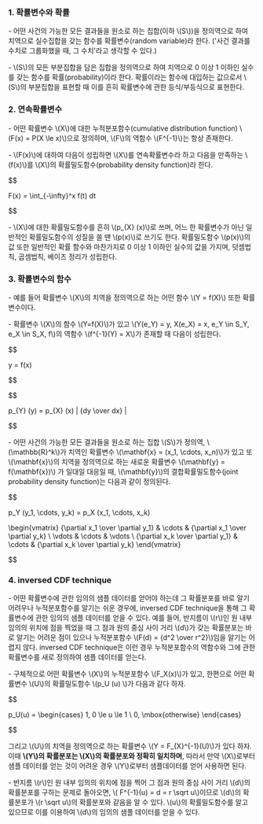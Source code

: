 ### 1. 확률변수와 확률

\- 어떤 사건의 가능한 모든 결과들을 원소로 하는 집합(이하 \\(S\\))을 정의역으로 하여 치역으로 실수집합을 갖는 함수를 확률변수(random variable)라 한다. ('사건 결과를 수치로 그룹화했을 때, 그 수치'라고 생각할 수 있다.)

\- \\(S\\)의 모든 부분집합을 담은 집합을 정의역으로 하여 치역으로 0 이상 1 이하인 실수를 갖는 함수를 확률(probability)이라 한다. 확률이라는 함수에 대입하는 값으로서 \\(S\\)의 부분집합을 표현할 때 이를 흔히 확률변수에 관한 등식/부등식으로 표현한다.

### 2. 연속확률변수

\- 어떤 확률변수 \\(X\\)에 대한 누적분포함수(cumulative distribution function) \\(F(x) = P(X \le x)\\)으로 정의하며, \\(F\\)의 역함수 \\(F^{-1}\\)는 항상 존재한다.

\- \\(F(x)\\)에 대하여 다음이 성립하면 \\(X\\)를 연속확률변수라 하고 다음을 만족하는 \\(f(x)\\)를 \\(X\\)의 확률밀도함수(probability density function)라 한다.

$$

F(x) = \int_{-\infty}^x f(t) dt

$$

\- \\(X\\)에 대한 확률밀도함수를 흔히 \\(p_{X} (x)\\)로 쓰며, 어느 한 확률변수가 아닌 일반적인 확률밀도함수의 성질을 쓸 땐 \\(p(x)\\)로 쓰기도 한다. 확률밀도함수 \\(p(x)\\)의 값 또한 일반적인 확률 함수와 마찬가지로 0 이상 1 이하인 실수의 값을 가지며, 덧셈법칙, 곱셈법칙, 베이즈 정리가 성립한다.


### 3. 확률변수의 함수

\- 예를 들어 확률변수 \\(X\\)의 치역을 정의역으로 하는 어떤 함수 \\(Y = f(X)\\) 또한 확률변수이다.

\- 확률변수 \\(X\\)의 함수 \\(Y=f(X)\\)가 있고 \\(Y(e_Y) = y, X(e_X) = x, e_Y \in S_Y, e_X \in S_X, f\\)의 역함수 \\(f^{-1}(Y) = X\\)가 존재할 때 다음이 성립한다.

$$

y = f(x)

$$

$$

p_{Y} (y) = p_{X} (x)  \| {dy \over dx} \|

$$

\- 어떤 사건의 가능한 모든 결과들을 원소로 하는 집합 \\(S\\)가 정의역, \\(\mathbb{R}^k\\)가 치역인 확률변수 \\(\mathbf{x} = (x_1, \cdots, x_n)\\)가 있고 또 \\(\mathbf{x}\\)의 치역을 정의역으로 하는 새로운 확률변수 \\(\mathbf{y} = f(\mathbf{x})\\) 가 일대일 대응일 때, \\(\mathbf{y}\\)의 결합확률밀도함수(joint probability density function)는 다음과 같이 정의된다.

$$

p_Y (y_1, \cdots, y_k) = p_X (x_1, \cdots, x_k) 

\begin{vmatrix}
{\partial x_1 \over \partial y_1} & \cdots & {\partial x_1 \over \partial y_k} \\
\vdots & \cdots & \vdots \\
{\partial x_k \over \partial y_1} & \cdots & {\partial x_k \over \partial y_k} \end{vmatrix}

$$


### 4. inversed CDF technique

\- 어떤 확률변수에 관한 임의의 샘플 데이터를 얻어야 하는데 그 확률분포를 바로 알기 어려우나 누적분포함수를 알기는 쉬운 경우에, inversed CDF technique을 통해 그 확률변수에 관한 임의의 샘플 데이터를 얻을 수 있다. 예를 들어, 반지름이 \\(r\\)인 원 내부 임의의 위치에 점을 찍었을 때 그 점과 원의 중심 사이 거리 \\(d\\)가 갖는 확률분포는 바로 알기는 어려운 점이 있으나 누적분포함수 \\(F(d) = {d^2 \over r^2}\\)임을 알기는 어렵지 않다. inversed CDF technique은 이런 경우 누적분포함수의 역함수와 그에 관한 확률변수를 새로 정의하여 샘플 데이터를 얻는다.

\- 구체적으로 어떤 확률변수 \\(X\\)의 누적분포함수 \\(F_X(x)\\)가 있고, 한편으로 어떤 확률변수 \\(U\\)의 확률밀도함수 \\(p_U (u) \\)가 다음과 같다 하자.

$$

p_U(u) = \begin{cases} 1, 0 \le u \le 1 \\ 
0, \mbox{otherwise} \end{cases}

$$


  그리고 \\(U\\)의 치역을 정의역으로 하는 확률변수 \\(Y = F_{X}^{-1}(U)\\)가 있다 하자. 이때 **\\(Y\\)의 확률분포는 \\(X\\)의 확률분포와 정확히 일치하며**, 따라서 만약 \\(X\\)로부터 샘플 데이터를 얻는 것이 어려운 경우 \\(Y\\)로부터 샘플데이터를 얻어 사용하면 된다. 

\- 반지름 \\(r\\)인 원 내부 임의의 위치에 점을 찍어 그 점과 원의 중심 사이 거리 \\(d\\)의 확률분포를 구하는 문제로 돌아오면, \\( F^{-1}(u) = d = r \sqrt u\\)이므로 \\(d\\)의 확률분포가 \\(r \sqrt u\\)의 확률분포와 같음을 알 수 있다. \\(u\\)의 확률밀도함수를 알고 있으므로 이를 이용하여 \\(d\\)의 임의의 샘플 데이터를 얻을 수 있다.
